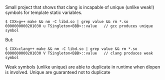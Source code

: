 Small project that shows that clang is incapable of unique (unlike weak!) symbols for template static variables.

    $ CXX=g++ make && nm -C libd.so | grep value && rm *.so
    0000000000201030 u TSingleton<BBB>::value   // gcc produces unique symbol

But:

    $ CXX=clang++ make && nm -C libd.so | grep value && rm *.so
    0000000000201030 V TSingleton<BBB>::value   // clang produces weak symbol

Weak symbols (unlike unique) are able to duplicate in runtime when dlopen is involved. Unique are guaranteed not to duplicate
